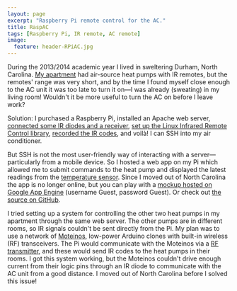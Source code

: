 ```yaml
---
layout: page
excerpt: "Raspberry Pi remote control for the AC."
title: RaspAC
tags: [Raspberry Pi, IR remote, AC remote]
image:
  feature: header-RPiAC.jpg
---
```


During the 2013/2014 academic year I lived in sweltering Durham, North
Carolina.  [My apartment][] had air-source heat pumps with IR remotes, but the
remotes' range was very short, and by the time I found myself close enough to
the AC unit it was too late to turn it on&mdash;I was  already (sweating) in
my living room!  Wouldn't it be more useful to turn the AC on before I leave
work?

Solution: I purchased a Raspberry Pi, installed an Apache web server,
[connected some IR diodes and a receiver](http://upverter.com/alexbain/f24516375cfae8b9/Open-Source-Universal-Remote/),
[set up the Linux Infrared Remote Control library](http://alexba.in/blog/2013/01/06/setting-up-lirc-on-the-raspberrypi/),
[recorded the IR codes](http://absurdlycertain.blogspot.com/2013/03/lirc-raspi-remote-control-configuration.html),
and voilà!  I can SSH into my air conditioner.

But SSH is not the most user-friendly way of interacting with a
server&mdash;particularly from a mobile device.  So I hosted a web app on my
Pi which allowed me to submit commands to the heat pump and displayed the
latest readings from the [temperature sensor][].  Since I moved out of North
Carolina the app is no longer online, but you can play with a
[mockup hosted on Google App Engine][mockup] (username Guest, password Guest). Or check out [the source on GitHub](https://github.com/tpudlik/RaspAC).

I tried setting up a system for controlling the other two heat pumps in my
apartment through the same web server.  The other pumps are in  different
rooms, so IR signals couldn't be sent directly from the Pi.  My plan was to
use a network of [Moteinos][], low-power Arduino clones with built-in wireless
(RF) transceivers.  The Pi would communicate with the Moteinos via a [RF
transmitter][], and these would send IR codes to the heat pumps in their
rooms.  I got this system working, but the Moteinos couldn't drive enough
current from their logic pins through an IR diode to communicate with the AC
unit from a good distance.  I moved out of North Carolina before I solved
this issue!

<!-- <figure>
    <a href="{{ site.url }}/images/RPiAC.jpg"><img src="{{ site.url }}/images/RPiAC.jpg"/></a>
    <figcaption>A Raspberry Pi IR transceiver.</figcaption>
</figure> -->

[My apartment]: http://www.universityapartmentsdurham.com/
[temperature sensor]: http://www.adafruit.com/products/385
[mockup]: http://raspac-mockup.appspot.com/
[Moteinos]: http://lowpowerlab.com/moteino/
[RF transmitter]: http://www.ebay.com/itm/1pcs-RF-transmitter-and-receiver-kit-for-Arduino-project-433Mhz/370685120131?rt=nc
